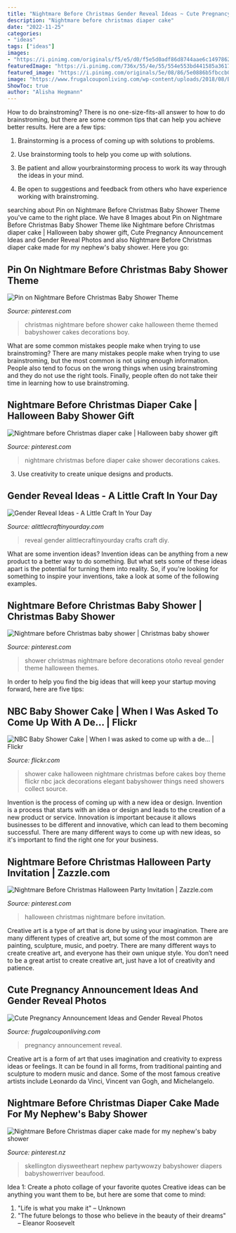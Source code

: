 ```yaml
---
title: "Nightmare Before Christmas Gender Reveal Ideas ~ Cute Pregnancy Announcement Ideas And Gender Reveal Photos"
description: "Nightmare before christmas diaper cake"
date: "2022-11-25"
categories:
- "ideas"
tags: ["ideas"]
images:
- "https://i.pinimg.com/originals/f5/e5/d0/f5e5d0adf86d8744aae6c14978622e33.jpg"
featuredImage: "https://i.pinimg.com/736x/55/4e/55/554e553bd441585a361748ff01420fbf.jpg"
featured_image: "https://i.pinimg.com/originals/5e/08/86/5e0886b5fbccb040e8f8cf4b9ba73bd8.jpg"
image: "https://www.frugalcouponliving.com/wp-content/uploads/2018/08/Baby-Annoucement-Ideas-photos-Frugal-Coupon-Living-e1529434097609.jpg"
ShowToc: true
author: "Alisha Hegmann"
---
```



How to do brainstroming?
There is no one-size-fits-all answer to how to do brainstroming, but there are some common tips that can help you achieve better results. Here are a few tips:
1. Brainstorming is a process of coming up with solutions to problems.

2. Use brainstorming tools to help you come up with solutions.

3. Be patient and allow yourbrainstorming process to work its way through the ideas in your mind.

4. Be open to suggestions and feedback from others who have experience working with brainstroming.

	

		
searching about Pin on Nightmare Before Christmas Baby Shower Theme you've came to the right place. We have 8 Images about Pin on Nightmare Before Christmas Baby Shower Theme like Nightmare before Christmas diaper cake | Halloween baby shower gift, Cute Pregnancy Announcement Ideas and Gender Reveal Photos and also Nightmare Before Christmas diaper cake made for my nephew&#039;s baby shower. Here you go:
		
    
## Pin On Nightmare Before Christmas Baby Shower Theme

<img loading=lazy src="https://i.pinimg.com/originals/04/e0/06/04e0068a0973259da396e8025d66df5c.jpg" onerror="this.onerror=null;this.src='https://tse4.mm.bing.net/th?id=OIP.ChSYGGezW7nxmNSFxuFz2AHaJI&amp;pid=15.1';" alt="Pin on Nightmare Before Christmas Baby Shower Theme">

_Source: pinterest.com_

>christmas nightmare before shower cake halloween theme themed babyshower cakes decorations boy. 

	

What are some common mistakes people make when trying to use brainstroming?
There are many mistakes people make when trying to use brainstroming, but the most common is not using enough information. People also tend to focus on the wrong things when using brainstroming and they do not use the right tools. Finally, people often do not take their time in learning how to use brainstroming.

    
## Nightmare Before Christmas Diaper Cake | Halloween Baby Shower Gift

<img loading=lazy src="https://i.pinimg.com/originals/f5/e5/d0/f5e5d0adf86d8744aae6c14978622e33.jpg" onerror="this.onerror=null;this.src='https://tse4.mm.bing.net/th?id=OIP.cL94WQsrozNNRbwQLoqcOwHaJ4&amp;pid=15.1';" alt="Nightmare before Christmas diaper cake | Halloween baby shower gift">

_Source: pinterest.com_

>nightmare christmas before diaper cake shower decorations cakes. 

	

3. Use creativity to create unique designs and products.

    
## Gender Reveal Ideas - A Little Craft In Your Day

<img loading=lazy src="https://alittlecraftinyourday.com/wp-content/uploads/2018/07/Gender_Reveal_Ideas-348x1024-1-348x1024.jpg" onerror="this.onerror=null;this.src='https://tse3.mm.bing.net/th?id=OIP.WW633EpABs-bfCysz2tNswAAAA&amp;pid=15.1';" alt="Gender Reveal Ideas - A Little Craft In Your Day">

_Source: alittlecraftinyourday.com_

>reveal gender alittlecraftinyourday crafts craft diy. 

	

What are some invention ideas?
Invention ideas can be anything from a new product to a better way to do something. But what sets some of these ideas apart is the potential for turning them into reality. So, if you're looking for something to inspire your inventions, take a look at some of the following examples.

    
## Nightmare Before Christmas Baby Shower | Christmas Baby Shower

<img loading=lazy src="https://i.pinimg.com/originals/5e/08/86/5e0886b5fbccb040e8f8cf4b9ba73bd8.jpg" onerror="this.onerror=null;this.src='https://tse1.mm.bing.net/th?id=OIP.jqKpEdWFKF8mwzklycfxRQHaJ4&amp;pid=15.1';" alt="Nightmare before Christmas baby shower | Christmas baby shower">

_Source: pinterest.com_

>shower christmas nightmare before decorations otoño reveal gender theme halloween themes. 

	

In order to help you find the big ideas that will keep your startup moving forward, here are five tips: 

    
## NBC Baby Shower Cake | When I Was Asked To Come Up With A De… | Flickr

<img loading=lazy src="https://c2.staticflickr.com/8/7231/7287466454_1f8bcd10a0_b.jpg" onerror="this.onerror=null;this.src='https://tse1.mm.bing.net/th?id=OIP.jtE34qVBXet29dJePTLfFQHaKF&amp;pid=15.1';" alt="NBC Baby Shower Cake | When I was asked to come up with a de… | Flickr">

_Source: flickr.com_

>shower cake halloween nightmare christmas before cakes boy theme flickr nbc jack decorations elegant babyshower things need showers collect source. 

	

Invention is the process of coming up with a new idea or design.
Invention is a process that starts with an idea or design and leads to the creation of a new product or service. Innovation is important because it allows businesses to be different and innovative, which can lead to them becoming successful. There are many different ways to come up with new ideas, so it's important to find the right one for your business.

    
## Nightmare Before Christmas Halloween Party Invitation | Zazzle.com

<img loading=lazy src="https://i.pinimg.com/736x/55/4e/55/554e553bd441585a361748ff01420fbf.jpg" onerror="this.onerror=null;this.src='https://tse2.mm.bing.net/th?id=OIP.w76_-VqR9Q3JgRPA6_iM7wHaHa&amp;pid=15.1';" alt="Nightmare Before Christmas Halloween Party Invitation | Zazzle.com">

_Source: pinterest.com_

>halloween christmas nightmare before invitation. 

	

Creative art is a type of art that is done by using your imagination. There are many different types of creative art, but some of the most common are painting, sculpture, music, and poetry. There are many different ways to create creative art, and everyone has their own unique style. You don’t need to be a great artist to create creative art, just have a lot of creativity and patience.

    
## Cute Pregnancy Announcement Ideas And Gender Reveal Photos

<img loading=lazy src="https://www.frugalcouponliving.com/wp-content/uploads/2018/08/Baby-Annoucement-Ideas-photos-Frugal-Coupon-Living-e1529434097609.jpg" onerror="this.onerror=null;this.src='https://tse1.mm.bing.net/th?id=OIP.yzfD4-CT0rVzNael5ATW0wHaL2&amp;pid=15.1';" alt="Cute Pregnancy Announcement Ideas and Gender Reveal Photos">

_Source: frugalcouponliving.com_

>pregnancy announcement reveal. 

	

Creative art is a form of art that uses imagination and creativity to express ideas or feelings. It can be found in all forms, from traditional painting and sculpture to modern music and dance. Some of the most famous creative artists include Leonardo da Vinci, Vincent van Gogh, and Michelangelo.

    
## Nightmare Before Christmas Diaper Cake Made For My Nephew&#039;s Baby Shower

<img loading=lazy src="https://i.pinimg.com/originals/7d/58/e2/7d58e22915fe3ce72ad70032964d24aa.jpg" onerror="this.onerror=null;this.src='https://tse3.mm.bing.net/th?id=OIP.VsF-51ggtK_8XQGVvCFoVgHaMo&amp;pid=15.1';" alt="Nightmare Before Christmas diaper cake made for my nephew&#039;s baby shower">

_Source: pinterest.nz_

>skellington diysweetheart nephew partywowzy babyshower diapers babyshowerriver beaufood. 

	

Idea 1: Create a photo collage of your favorite quotes
Creative ideas can be anything you want them to be, but here are some that come to mind: 

1. "Life is what you make it" – Unknown
2. "The future belongs to those who believe in the beauty of their dreams" – Eleanor Roosevelt

